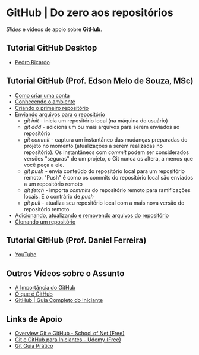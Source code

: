 # GitHub | Do zero aos repositórios

*Slides* e vídeos de apoio sobre **GitHub**.

## Tutorial GitHub Desktop
* [Pedro Ricardo](https://youtu.be/Fj3gtbaF8WA)

## Tutorial GitHub (Prof. Edson Melo de Souza, MSc)
* [Como criar uma conta](https://youtu.be/aqErh3MlJsE)
* [Conhecendo o ambiente](https://youtu.be/oK3cmTjY6nQ)
* [Criando o primeiro repositório](https://youtu.be/uQPCFA2pSXc)
* [Enviando arquivos para o repositório](https://youtu.be/t7Dv7IFZjUY)
	+ *git init* - inicia um repositório local (na máquina do usuário)
	+ *git add* - adiciona um ou mais arquivos para serem enviados ao repositório
	+ *git commit* - captura um instantâneo das mudanças preparadas do projeto no momento (atualizações a serem realizadas no repositório). Os instantâneos com *commit* podem ser considerados versões "seguras" de um projeto, o Git nunca os altera, a menos que você peça a ele.
	+ *git push* - envia conteúdo do repositório local para um repositório remoto. "Push" é como os commits do repositório local são enviados a um repositório remoto
	+ *git fetch* - importa *commits* do repositório remoto para ramificações locais. É o contrário de *push*
	+ *git pull* - atualiza seu repositório local com a mais nova versão do repositório remoto
* [Adicionando, atualizando e removendo arquivos do repositório](https://youtu.be/PoVbVCY8yrI)
* [Clonando um repositório](https://youtu.be/wZBUPZLsQoE)

## Tutorial GitHub (Prof. Daniel Ferreira)
* [YouTube](https://www.youtube.com/watch?v=IEz_0ZQZ3sQ&list=PL4ITHPnJ4STiWISI4cwYoaAy5PATKOh9x)

## Outros Vídeos sobre o Assunto
* [A Importância do GitHub](https://youtu.be/f1XdQnl0ltg)
* [O que é GitHub](https://youtu.be/ZDo_f3ZibFA)
* [GitHub | Guia Completo do Iniciante](https://youtu.be/UbJLOn1PAKw)

## Links de Apoio
* [Overview Git e GitHub - School of Net (Free)](https://www.schoolofnet.com/curso/git/controle-de-versao/git-e-github/)
* [Git e GitHub para Iniciantes - Udemy (Free)](https://www.udemy.com/course/git-e-github-para-iniciantes/)
* [Git Guia Prático](https://rogerdudler.github.io/git-guide/index.pt_BR.html)
